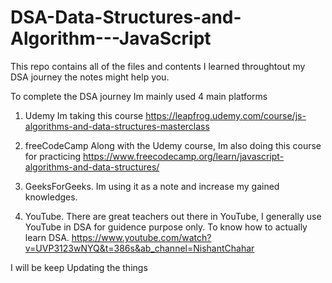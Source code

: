 # DSA-Data-Structures-and-Algorithm---JavaScript
This repo contains all of the files and contents I learned throughtout my DSA journey the notes might help you.

To complete the DSA journey Im mainly used 4 main platforms

1. Udemy
    Im taking this course https://leapfrog.udemy.com/course/js-algorithms-and-data-structures-masterclass
    
2. freeCodeCamp
    Along with the Udemy course, Im also doing this course for practicing https://www.freecodecamp.org/learn/javascript-algorithms-and-data-structures/

3. GeeksForGeeks.
    Im using it as a note and increase my gained knowledges.
    
4. YouTube.
    There are great teachers out there in YouTube, I generally use YouTube in DSA for guidence purpose only. To know how to actually learn DSA.
    https://www.youtube.com/watch?v=UVP3123wNYQ&t=386s&ab_channel=NishantChahar
 
 I will be keep Updating the things
